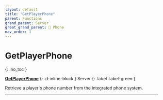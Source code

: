```yaml
---
layout: default
title: "GetPlayerPhone"
parent: Functions
grand_parent: Server
great_grand_parent: 📱 Phone
nav_order: 1
---
```


# GetPlayerPhone
{: .no_toc }

**[GetPlayerPhone](GetPlayerPhone.md)**
{: .d-inline-block }
Server
{: .label .label-green }

Retrieve a player's phone number from the integrated phone system.

---
